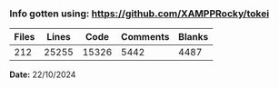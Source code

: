 ### Info gotten using: https://github.com/XAMPPRocky/tokei

| Files    | Lines    | Code     | Comments | Blanks   |
| -------- | -------- | -------- | -------- | -------- |
| 212      | 25255    | 15326    | 5442     | 4487     |

**Date:** 22/10/2024
